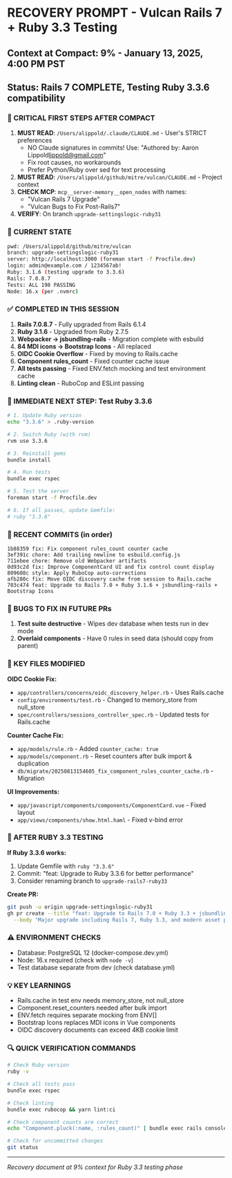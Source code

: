 # RECOVERY PROMPT - Vulcan Rails 7 + Ruby 3.3 Testing
## Context at Compact: 9% - January 13, 2025, 4:00 PM PST
## Status: Rails 7 COMPLETE, Testing Ruby 3.3.6 compatibility

### 🚨 CRITICAL FIRST STEPS AFTER COMPACT
1. **MUST READ**: `/Users/alippold/.claude/CLAUDE.md` - User's STRICT preferences
   - NO Claude signatures in commits! Use: "Authored by: Aaron Lippold<lippold@gmail.com>"
   - Fix root causes, no workarounds
   - Prefer Python/Ruby over sed for text processing
2. **MUST READ**: `/Users/alippold/github/mitre/vulcan/CLAUDE.md` - Project context
3. **CHECK MCP**: `mcp__server-memory__open_nodes` with names:
   - "Vulcan Rails 7 Upgrade" 
   - "Vulcan Bugs to Fix Post-Rails7"
4. **VERIFY**: On branch `upgrade-settingslogic-ruby31`

### 📍 CURRENT STATE
```bash
pwd: /Users/alippold/github/mitre/vulcan
branch: upgrade-settingslogic-ruby31  
server: http://localhost:3000 (foreman start -f Procfile.dev)
login: admin@example.com / 1234567ab!
Ruby: 3.1.6 (testing upgrade to 3.3.6)
Rails: 7.0.8.7
Tests: ALL 198 PASSING
Node: 16.x (per .nvmrc)
```

### ✅ COMPLETED IN THIS SESSION
1. **Rails 7.0.8.7** - Fully upgraded from Rails 6.1.4
2. **Ruby 3.1.6** - Upgraded from Ruby 2.7.5
3. **Webpacker → jsbundling-rails** - Migration complete with esbuild
4. **84 MDI icons → Bootstrap Icons** - All replaced
5. **OIDC Cookie Overflow** - Fixed by moving to Rails.cache
6. **Component rules_count** - Fixed counter cache issue
7. **All tests passing** - Fixed ENV.fetch mocking and test environment cache
8. **Linting clean** - RuboCop and ESLint passing

### 🎯 IMMEDIATE NEXT STEP: Test Ruby 3.3.6

```bash
# 1. Update Ruby version
echo "3.3.6" > .ruby-version

# 2. Switch Ruby (with rvm)
rvm use 3.3.6

# 3. Reinstall gems
bundle install

# 4. Run tests
bundle exec rspec

# 5. Test the server
foreman start -f Procfile.dev

# 6. If all passes, update Gemfile:
# ruby "3.3.6"
```

### 📝 RECENT COMMITS (in order)
```
1b88359 fix: Fix component rules_count counter cache
3ef391c chore: Add trailing newline to esbuild.config.js
711ebee chore: Remove old Webpacker artifacts
0d93c2d fix: Improve ComponentCard UI and fix control count display
809608c style: Apply RuboCop auto-corrections
afb280c fix: Move OIDC discovery cache from session to Rails.cache
703c474 feat: Upgrade to Rails 7.0 + Ruby 3.1.6 + jsbundling-rails + Bootstrap Icons
```

### 🐛 BUGS TO FIX IN FUTURE PRs
1. **Test suite destructive** - Wipes dev database when tests run in dev mode
2. **Overlaid components** - Have 0 rules in seed data (should copy from parent)

### 🔧 KEY FILES MODIFIED

**OIDC Cookie Fix:**
- `app/controllers/concerns/oidc_discovery_helper.rb` - Uses Rails.cache
- `config/environments/test.rb` - Changed to memory_store from null_store
- `spec/controllers/sessions_controller_spec.rb` - Updated tests for Rails.cache

**Counter Cache Fix:**
- `app/models/rule.rb` - Added `counter_cache: true`
- `app/models/component.rb` - Reset counters after bulk import & duplication
- `db/migrate/20250813154605_fix_component_rules_counter_cache.rb` - Migration

**UI Improvements:**
- `app/javascript/components/components/ComponentCard.vue` - Fixed layout
- `app/views/components/show.html.haml` - Fixed v-bind error

### 🚀 AFTER RUBY 3.3 TESTING

**If Ruby 3.3.6 works:**
1. Update Gemfile with `ruby "3.3.6"`
2. Commit: "feat: Upgrade to Ruby 3.3.6 for better performance"
3. Consider renaming branch to `upgrade-rails7-ruby33`

**Create PR:**
```bash
git push -u origin upgrade-settingslogic-ruby31
gh pr create --title "feat: Upgrade to Rails 7.0 + Ruby 3.3 + jsbundling" \
  --body "Major upgrade including Rails 7, Ruby 3.3, and modern asset pipeline"
```

### ⚠️ ENVIRONMENT CHECKS
- Database: PostgreSQL 12 (docker-compose.dev.yml)
- Node: 16.x required (check with `node -v`)
- Test database separate from dev (check database.yml)

### 💡 KEY LEARNINGS
- Rails.cache in test env needs memory_store, not null_store
- Component.reset_counters needed after bulk import
- ENV.fetch requires separate mocking from ENV[]
- Bootstrap Icons replaces MDI icons in Vue components
- OIDC discovery documents can exceed 4KB cookie limit

### 🔍 QUICK VERIFICATION COMMANDS
```bash
# Check Ruby version
ruby -v

# Check all tests pass
bundle exec rspec

# Check linting
bundle exec rubocop && yarn lint:ci

# Check component counts are correct
echo "Component.pluck(:name, :rules_count)" | bundle exec rails console

# Check for uncommitted changes
git status
```

---
*Recovery document at 9% context for Ruby 3.3 testing phase*